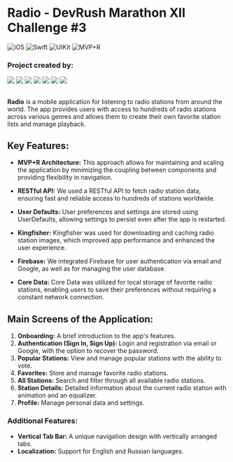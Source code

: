 # Radio - DevRush Marathon XII Challenge #3

![iOS](https://img.shields.io/badge/iOS-15.0-orange)  ![Swift](https://img.shields.io/badge/Swift-lightblue)  ![UIKit](https://img.shields.io/badge/UIKit-blue) ![MVP+R](https://img.shields.io/badge/MVP+R-yellow)

 ### Project created by:
<p align="left"> 
<a href="https://github.com/Dual-Ice">
<img src="https://img.shields.io/badge/Dual Ice (TeamLead)-blue"/></a>
<a href="https://github.com/michaelbolgar">
<img src="https://img.shields.io/badge/MichaelBolgar-red"/></a>
<a href="https://github.com/nikmosyl">
<img src="https://img.shields.io/badge/Nikmosyl-yellow"/></a>
<a href="https://github.com/ValentinaPopovaA">
<img src="https://img.shields.io/badge/ValentinaPopovaA-deeppink"/></a>
<a href="https://github.com/Sahadov">
<img src="https://img.shields.io/badge/Sahadov-orange"/></a>
<a href="https://github.com/AZavershinskiy">
<img src="https://img.shields.io/badge/AZavershinskiy-green"/></a>
<a href="https://github.com/MaksimIsAvailable">
<img src="https://img.shields.io/badge/MaksimIsAvailable-purple"/></a>
  
##
**Radio** is a mobile application for listening to radio stations from around the world. The app provides users with access to hundreds of radio stations across various genres and allows them to create their own favorite station lists and manage playback.

## Key Features:

- **MVP+R Architecture:**
  This approach allows for maintaining and scaling the application by minimizing the coupling between components and providing flexibility in navigation.

- **RESTful API:** 
  We used a RESTful API to fetch radio station data, ensuring fast and reliable access to hundreds of stations worldwide.

- **User Defaults:** 
  User preferences and settings are stored using UserDefaults, allowing settings to persist even after the app is restarted.

- **Kingfisher:** 
  Kingfisher was used for downloading and caching radio station images, which improved app performance and enhanced the user experience.

- **Firebase:** 
  We integrated Firebase for user authentication via email and Google, as well as for managing the user database.

- **Core Data:** 
  Core Data was utilized for local storage of favorite radio stations, enabling users to save their preferences without requiring a constant network connection.

## Main Screens of the Application:

1. **Onboarding:** A brief introduction to the app's features.
2. **Authentication (Sign In, Sign Up):** Login and registration via email or Google, with the option to recover the password.
3. **Popular Stations:** View and manage popular stations with the ability to vote.
4. **Favorites:** Store and manage favorite radio stations.
5. **All Stations:** Search and filter through all available radio stations.
6. **Station Details:** Detailed information about the current radio station with animation and an equalizer.
7. **Profile:** Manage personal data and settings.

### Additional Features:

- **Vertical Tab Bar:** A unique navigation design with vertically arranged tabs.
- **Localization:** Support for English and Russian languages.
